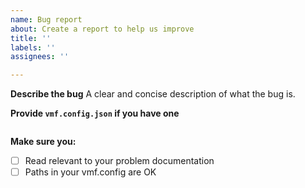 ```yaml
---
name: Bug report
about: Create a report to help us improve
title: ''
labels: ''
assignees: ''

---
```


**Describe the bug**
A clear and concise description of what the bug is.

**Provide `vmf.config.json` if you have one**
```json

```

**Make sure you:**
- [ ] Read relevant to your problem documentation
- [ ] Paths in your vmf.config are OK
